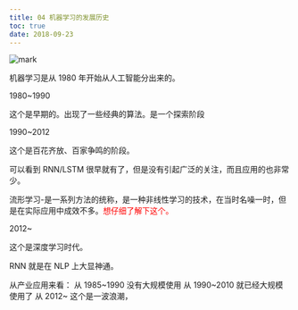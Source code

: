 ```yaml
---
title: 04 机器学习的发展历史
toc: true
date: 2018-09-23
---
```

![mark](http://pacdb2bfr.bkt.clouddn.com/blog/image/180922/ihEEi03BFA.png?imageslim)


机器学习是从 1980 年开始从人工智能分出来的。

1980~1990

这个是早期的。出现了一些经典的算法。是一个探索阶段

1990~2012

这个是百花齐放、百家争鸣的阶段。

可以看到 RNN/LSTM 很早就有了，但是没有引起广泛的关注，而且应用的也非常少。

流形学习-是一系列方法的统称，是一种非线性学习的技术，在当时名噪一时，但是在实际应用中成效不多。<span style="color:red;">想仔细了解下这个。</span>

2012~

这个是深度学习时代。

RNN 就是在 NLP 上大显神通。


从产业应用来看：
从 1985~1990 没有大规模使用
从 1990~2010 就已经大规模使用了
从 2012~     这个是一波浪潮，
